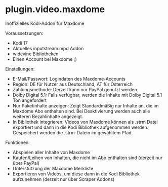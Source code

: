 # plugin.video.maxdome

Inoffizielles Kodi-Addon für Maxdome

Voraussetzungen:

- Kodi 17
- Aktuelles inputstream.mpd Addon
- widevine Bibliotheken
- Einen Account bei Maxdome ;)

Einstellungen:

- E-Mail/Passwort: Logindaten des Maxdome-Accounts
- Region: DE für Nutzer aus Deutschland, AT für Österreich
- Zahlungsmethode: Derzeit kann nur PayPal genutzt werden
- Dolby Digital 5.1: Falls verfügbar, werden die Inhalte mit Dolby Digital 5.1 Ton angefordert
- Nur Paketinhalte anzeigen: Zeigt Standardmäßig nur Inhalte an, die im Maxdome Abo enthalten sind. Bei Deaktivierung werden auch alle weiteren Bezahlinhalte angezeigt.
- In Bibliothek integrieren: Videos von Maxdome können als .strm Datei exportiert und dann in die Kodi Bibliothek aufgenommen werden. Gespeichert werden die .strm-Datein im gewähltem Pfad.

Funktionen:

- Abspielen aller Inhalte von Maxdome
- Kaufen/Leihen von Inhalten, die nicht im Abo enthalten sind (derzeit nur über PayPal)
- Unterstützung der Maxdome Merkliste
- Exportieren von Videos, um diese dann in die Kodi Bibliothek aufzunehmen (derzeit nur über Scraper Addons)



